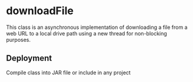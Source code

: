 # downloadFile

This class is an asynchronous implementation of downloading a file from a web URL to a local drive path using a new thread for non-blocking purposes. 

## Deployment

Compile class into JAR file or include in any project
